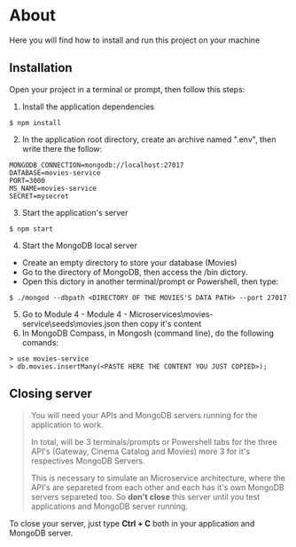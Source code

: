 # About
Here you will find how to install and run this project on your machine

## Installation
Open your project in a terminal or prompt, then follow this steps:

1. Install the application dependencies 
```
$ npm install
```
2. In the application root directory, create an archive named ".env", then write there the follow:
```
MONGODB_CONNECTION=mongodb://localhost:27017
DATABASE=movies-service
PORT=3000
MS_NAME=movies-service
SECRET=mysecret
```
3. Start the application's server
```    
$ npm start
```
4. Start the MongoDB local server
- Create an empty directory to store your database (Movies)
- Go to the directory of MongoDB, then access the /bin dictory.
- Open this dictory in another terminal/prompt or Powershell, then type:
```    
$ ./mongod --dbpath <DIRECTORY OF THE MOVIES'S DATA PATH> --port 27017
```
5. Go to Module 4 - Module 4 - Microservices\movies-service\seeds\movies.json then copy it's content
6. In MongoDB Compass, in Mongosh (command line), do the following comands:
```    
> use movies-service
> db.movies.insertMany(<PASTE HERE THE CONTENT YOU JUST COPIED>);
```

## Closing server
> You will need your APIs and MongoDB servers running for the application to work. 
> 
> In total, will be 3 terminals/prompts or Powershell tabs for the three API's (Gateway, Cinema Catalog and Movies) more 3 for it's respectives MongoDB Servers.
>
> This is necessary to simulate an Microservice architecture, where the API's are separeted from each other and each has it's own MongoDB servers separeted too.
> So **don't close** this server until you test applications and MongoDB server running.

To close your server, just type **Ctrl + C** both in your application and MongoDB server.
